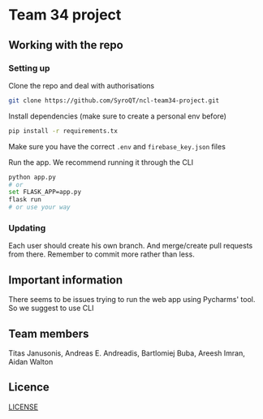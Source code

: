 # Team 34 project

## Working with the repo

### Setting up

Clone the repo and deal with authorisations 

```bash
git clone https://github.com/SyroQT/ncl-team34-project.git
```

Install dependencies (make sure to create a personal env before)

```bash
pip install -r requirements.tx
```

Make sure you have the correct `.env` and `firebase_key.json` files

Run the app. We recommend running it through the CLI

```bash
python app.py
# or 
set FLASK_APP=app.py
flask run
# or use your way
```

### Updating 

Each user should create his own branch. And merge/create pull requests from there. 
Remember to commit more rather than less.

## Important information

There seems to be issues trying to run the web app using Pycharms' tool. So we suggest to use CLI

## Team members

Titas Janusonis,
Andreas E. Andreadis,
Bartlomiej Buba,
Areesh Imran,
Aidan Walton

## Licence 

[LICENSE](LICENSE)

